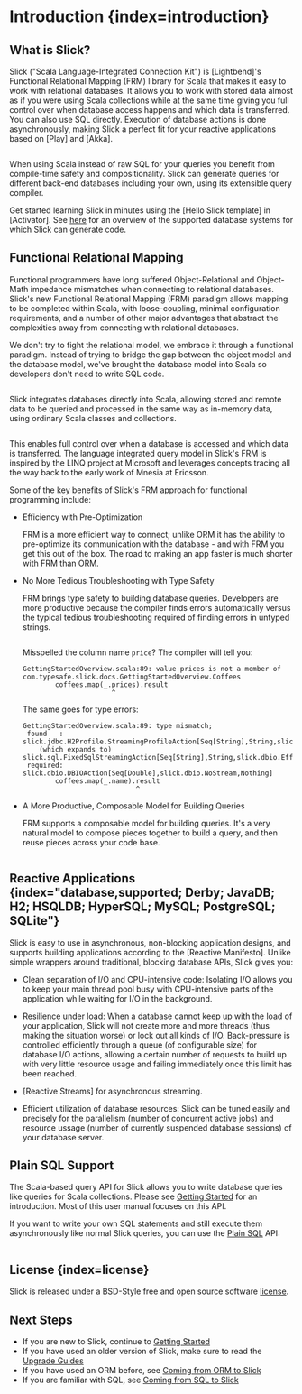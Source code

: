 # Introduction {index=introduction}

## What is Slick?

Slick ("Scala Language-Integrated Connection Kit") is [Lightbend]'s
Functional Relational Mapping (FRM) library for Scala that makes it easy to work with relational
databases. It allows you to work with stored data almost as if you were using Scala collections
while at the same time giving you full control over when database access happens and which data
is transferred. You can also use SQL directly. Execution of database actions is done
asynchronously, making Slick a perfect fit for your reactive applications based on [Play] and [Akka].

```scala src=../code/GettingStartedOverview.scala#what-is-slick-micro-example
```

When using Scala instead of raw SQL for your queries you benefit from compile-time safety
and compositionality. Slick can generate queries for different back-end databases including
your own, using its extensible query compiler.

Get started learning Slick in minutes using the [Hello Slick template] in [Activator].
See [here](supported-databases.md) for an overview of the supported database systems for which
Slick can generate code.

## Functional Relational Mapping

Functional programmers have long suffered Object-Relational and Object-Math impedance mismatches
when connecting to relational databases. Slick's new Functional Relational Mapping (FRM) paradigm
allows mapping to be completed within Scala, with loose-coupling, minimal configuration requirements,
and a number of other major advantages that abstract the complexities away from connecting with
relational databases.

We don't try to fight the relational model, we embrace it through a functional paradigm. Instead of
trying to bridge the gap between the object model and the database model, we've brought the database
model into Scala so developers don't need to write SQL code.

```scala src=../code/GettingStartedOverview.scala#quick-schema
```

Slick integrates databases directly into Scala, allowing stored and remote data to be queried and
processed in the same way as in-memory data, using ordinary Scala classes and collections.

```scala src=../code/GettingStartedOverview.scala#features-scala-collections
```

This enables full control over when a database is accessed and which data is transferred. The
language integrated query model in Slick's FRM is inspired by the LINQ project at Microsoft
and leverages concepts tracing all the way back to the early work of Mnesia at Ericsson.

Some of the key benefits of Slick's FRM approach for functional programming include:

* Efficiency with Pre-Optimization

  FRM is a more efficient way to connect; unlike ORM it has the ability to pre-optimize its
  communication with the database - and with FRM you get this out of the box. The road to making an
  app faster is much shorter with FRM than ORM.

* No More Tedious Troubleshooting with Type Safety

  FRM brings type safety to building database queries. Developers are more productive because the
  compiler finds errors automatically versus the typical tedious troubleshooting required of finding
  errors in untyped strings.

  ```scala src=../code/GettingStartedOverview.scala#features-type-safe
  ```

  Misspelled the column name ``price``? The compiler will tell you:

  ```text
  GettingStartedOverview.scala:89: value prices is not a member of com.typesafe.slick.docs.GettingStartedOverview.Coffees
          coffees.map(_.prices).result
                        ^
  ```

  The same goes for type errors:

  ```text
  GettingStartedOverview.scala:89: type mismatch;
   found   : slick.jdbc.H2Profile.StreamingProfileAction[Seq[String],String,slick.dbio.Effect.Read]
      (which expands to)  slick.sql.FixedSqlStreamingAction[Seq[String],String,slick.dbio.Effect.Read]
   required: slick.dbio.DBIOAction[Seq[Double],slick.dbio.NoStream,Nothing]
          coffees.map(_.name).result
                              ^
  ```

* A More Productive, Composable Model for Building Queries

  FRM supports a composable model for building queries. It's a very natural model to compose pieces
  together to build a query, and then reuse pieces across your code base.

  ```scala src=../code/GettingStartedOverview.scala#features-composable
  ```

## Reactive Applications {index="database,supported; Derby; JavaDB; H2; HSQLDB; HyperSQL; MySQL; PostgreSQL; SQLite"}

Slick is easy to use in asynchronous, non-blocking application designs, and supports building
applications according to the [Reactive Manifesto]. Unlike simple wrappers around traditional,
blocking database APIs, Slick gives you:

* Clean separation of I/O and CPU-intensive code: Isolating I/O allows you to keep your main
  thread pool busy with CPU-intensive parts of the application while waiting for I/O in the
  background.

* Resilience under load: When a database cannot keep up with the load of your application,
  Slick will not create more and more threads (thus making the situation worse) or lock out all
  kinds of I/O. Back-pressure is controlled efficiently through a queue (of configurable size)
  for database I/O actions, allowing a certain number of requests to build up with very little
  resource usage and failing immediately once this limit has been reached.

* [Reactive Streams] for asynchronous streaming.

* Efficient utilization of database resources: Slick can be tuned easily and precisely for the
  parallelism (number of concurrent active jobs) and resource ussage (number of currently
  suspended database sessions) of your database server.

## Plain SQL Support

The Scala-based query API for Slick allows you to write database queries like queries for
Scala collections. Please see [Getting Started](gettingstarted.md) for an introduction. Most of this
user manual focuses on this API.

If you want to write your own SQL statements and still execute them asynchronously like
normal Slick queries, you can use the [Plain SQL](sql.md) API:

```scala src=../code/GettingStartedOverview.scala#what-is-slick-micro-example-plainsql
```

## License {index=license}

Slick is released under a BSD-Style free and open source software [license](slick:LICENSE.txt).

## Next Steps

* If you are new to Slick, continue to [Getting Started](gettingstarted.md)
* If you have used an older version of Slick, make sure to read the [Upgrade Guides](upgrade.md)
* If you have used an ORM before, see [Coming from ORM to Slick](orm-to-slick.md)
* If you are familiar with SQL, see [Coming from SQL to Slick](sql-to-slick.md)
